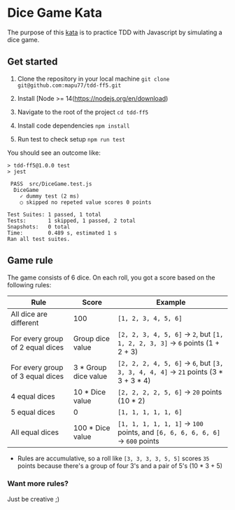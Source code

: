 # Dice Game Kata

The purpose of this [kata](https://es.wikipedia.org/wiki/Kata#Discusiones_sobre_las_pr%C3%A1cticas_de_kata) is to practice TDD with Javascript by simulating a dice game.

## Get started

1. Clone the repository in your local machine
`git clone git@github.com:mapu77/tdd-ff5.git`

2. Install [Node >= 14(https://nodejs.org/en/download)

3. Navigate to the root of the project
`cd tdd-ff5`

4. Install code dependencies
`npm install`

5. Run test to check setup
`npm run test`

You should see an outcome like:
```
> tdd-ff5@1.0.0 test
> jest

 PASS  src/DiceGame.test.js
  DiceGame
    ✓ dummy test (2 ms)
    ○ skipped no repeted value scores 0 points

Test Suites: 1 passed, 1 total
Tests:       1 skipped, 1 passed, 2 total
Snapshots:   0 total
Time:        0.489 s, estimated 1 s
Ran all test suites.
```

## Game rule

The game consists of 6 dice. On each roll, you got a score based on the following rules:

| Rule                             | Score                | Example                                                                              |
| -------------------------------- | -------------------- | ------------------------------------------------------------------------------------ |
| All dice are different           | 100                  | `[1, 2, 3, 4, 5, 6]`                                                                 |
| For every group of 2 equal dices | Group dice value     | `[2, 2, 3, 4, 5, 6]` -> `2`, but `[1, 1, 2, 2, 3, 3]` -> `6` points (1 + 2 + 3)      |
| For every group of 3 equal dices | 3 * Group dice value | `[2, 2, 2, 4, 5, 6]` -> `6`, but `[3, 3, 3, 4, 4, 4]` -> `21` points (3 * 3 + 3 * 4) |
| 4 equal dices                    | 10 * Dice value      | `[2, 2, 2, 2, 5, 6]` -> `20` points (10 * 2)                                         |
| 5 equal dices                    | 0                    | `[1, 1, 1, 1, 1, 6]`                                                                 |
| All equal dices                  | 100 * Dice value     | `[1, 1, 1, 1, 1, 1]` -> `100` points, and `[6, 6, 6, 6, 6, 6]` -> `600` points       |

- Rules are accumulative, so a roll like `[3, 3, 3, 3, 5, 5]` scores `35` points because there's a group of four 3's and a pair of 5's (10 * 3 + 5)

### Want more rules?
Just be creative ;)